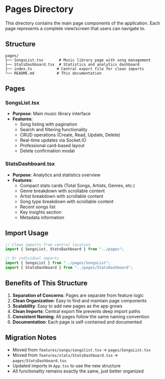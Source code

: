 # Pages Directory

This directory contains the main page components of the application. Each page represents a complete view/screen that users can navigate to.

## Structure

```
pages/
├── SongsList.tsx       # Music library page with song management
├── StatsDashboard.tsx  # Statistics and analytics dashboard
├── index.ts           # Central export file for clean imports
└── README.md          # This documentation
```

## Pages

### SongsList.tsx

- **Purpose**: Main music library interface
- **Features**:
  - Song listing with pagination
  - Search and filtering functionality
  - CRUD operations (Create, Read, Update, Delete)
  - Real-time updates via Socket.IO
  - Professional card-based layout
  - Delete confirmation modal

### StatsDashboard.tsx

- **Purpose**: Analytics and statistics overview
- **Features**:
  - Compact stats cards (Total Songs, Artists, Genres, etc.)
  - Genre breakdown with scrollable content
  - Artist breakdown with scrollable content
  - Song type breakdown with scrollable content
  - Recent songs list
  - Key insights section
  - Metadata information

## Import Usage

```typescript
// Clean imports from central location
import { SongsList, StatsDashboard } from "../pages";

// Or individual imports
import { SongsList } from "../pages/SongsList";
import { StatsDashboard } from "../pages/StatsDashboard";
```

## Benefits of This Structure

1. **Separation of Concerns**: Pages are separate from feature logic
2. **Clean Organization**: Easy to find and maintain page components
3. **Scalability**: Easy to add new pages as the app grows
4. **Clean Imports**: Central export file prevents deep import paths
5. **Consistent Naming**: All pages follow the same naming convention
6. **Documentation**: Each page is self-contained and documented

## Migration Notes

- Moved from `features/songs/songslist.tsx` → `pages/SongsList.tsx`
- Moved from `features/stats/StatsDashboard.tsx` → `pages/StatsDashboard.tsx`
- Updated imports in `App.tsx` to use the new structure
- All functionality remains exactly the same, just better organized
